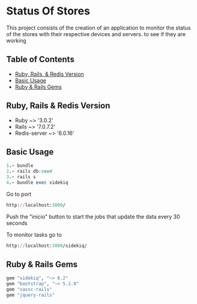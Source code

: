 # Status Of Stores

This project consists of the creation of an application to monitor the status of the stores with their respective devices and servers. to see if they are working

## Table of Contents
* [Ruby, Rails, & Redis Version](#ruby-rails-&-redis-version)
* [Basic Usage](#basic-usage)
* [Ruby & Rails Gems](#ruby-&-rails-gems)



## Ruby, Rails & Redis Version

* Ruby ~> '3.0.2'
* Rails ~> '7.0.7.2'
* Redis-server ~> '6.0.16'

## Basic Usage

```ruby
1.- bundle
2.- rails db:seed
3.- rails s
4.- bundle exec sidekiq
```

Go to port 
```ruby
http://localhost:3000/
```

Push the "inicio" button to start the jobs that update the data every 30 seconds

To monitor tasks go to 
```ruby
http://localhost:3000/sidekiq/
```

## Ruby & Rails Gems

```ruby
gem "sidekiq", "~> 6.2"
gem "bootstrap", "~> 5.2.0"
gem "sassc-rails"
gem "jquery-rails"
```

